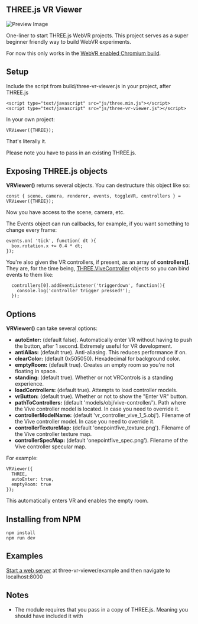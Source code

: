 ## THREE.js VR Viewer

![Preview Image](http://i.imgur.com/OGgcuQU.png)

One-liner to start THREE.js WebVR projects. This project serves as a super beginner friendly way to build WebVR experiments.

For now this only works in the [WebVR enabled Chromium build](https://webvr.info/get-chrome/).

## Setup ##

Include the script from build/three-vr-viewer.js in your project, after THREE.js

    <script type="text/javascript" src="js/three.min.js"></script>
    <script type="text/javascript" src="js/three-vr-viewer.js"></script>

In your own project:

    VRViewer({THREE});

That's literally it.

Please note you have to pass in an existing THREE.js.

## Exposing THREE.js objects ##

**VRViewer()** returns several objects. You can destructure this object like so:

    const { scene, camera, renderer, events, toggleVR, controllers } = VRViewer({THREE});

Now you have access to the scene, camera, etc.

The Events object can run callbacks, for example, if you want something to change every frame:

    events.on( 'tick', function( dt ){
      box.rotation.x += 0.4 * dt;
    });

You're also given the VR controllers, if present, as an array of **controllers[]**. They are, for the time being, [THREE.ViveController](https://github.com/mrdoob/three.js/blob/dev/examples/js/ViveController.js) objects so you can bind events to them like:

      controllers[0].addEventListener('triggerdown', function(){
        console.log('controller trigger pressed!');
      });

## Options ##
**VRViewer()** can take several options:

- **autoEnter:** (default false). Automatically enter VR without having to push the button, after 1 second. Extremely useful for VR development.
- **antiAlias:** (default true). Anti-aliasing. This reduces performance if on.
- **clearColor:** (default 0x505050). Hexadecimal for background color.
- **emptyRoom:** (default true). Creates an empty room so you're not floating in space.
- **standing:** (default true). Whether or not VRControls is a standing experience.
- **loadControllers:** (default true). Attempts to load controller models.
- **vrButton:** (default true). Whether or not to show the "Enter VR" button.
- **pathToControllers:** (default 'models/obj/vive-controller/'). Path where the Vive controller model is located. In case you need to override it.
- **controllerModelName:** (default 'vr_controller_vive_1_5.obj'). Filename of the Vive controller model. In case you need to override it.
- **controllerTextureMap:** (default 'onepointfive_texture.png'). Filename of the Vive controller texture map.
- **controllerSpecMap:** (default 'onepointfive_spec.png'). Filename of the Vive controller specular map.

For example:

    VRViewer({
      THREE,
      autoEnter: true,
      emptyRoom: true
    });

This automatically enters VR and enables the empty room.

## Installing from NPM

    npm install
    npm run dev


## Examples ##
[Start a web server](http://www.2ality.com/2014/06/simple-http-server.html) at three-vr-viewer/example and then navigate to localhost:8000


## Notes ##
* The module requires that you pass in a copy of THREE.js. Meaning you should have included it with <script> tag.
* You can also include this as an ES6 module directly by doing
    import create from 'VRViewer' if you're installing it from NPM.

